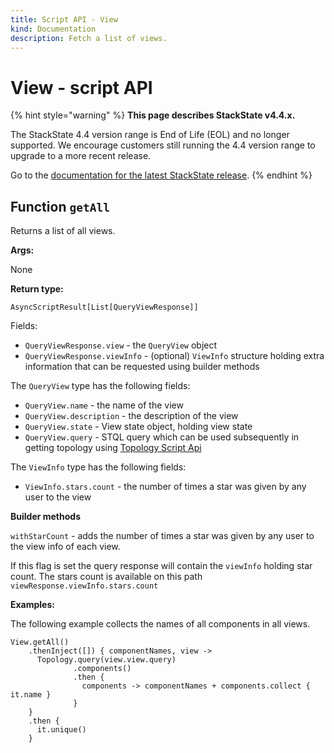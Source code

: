 ```yaml
---
title: Script API - View
kind: Documentation
description: Fetch a list of views.
---
```


# View - script API

{% hint style="warning" %}
**This page describes StackState v4.4.x.**

The StackState 4.4 version range is End of Life (EOL) and no longer supported. We encourage customers still running the 4.4 version range to upgrade to a more recent release.

Go to the [documentation for the latest StackState release](https://docs.stackstate.com/develop/reference/scripting/script-apis/view).
{% endhint %}

## Function `getAll`

Returns a list of all views.

**Args:**

None

**Return type:**

`AsyncScriptResult[List[QueryViewResponse]]`

Fields:

* `QueryViewResponse.view` - the `QueryView` object
* `QueryViewResponse.viewInfo` - \(optional\) `ViewInfo` structure holding extra information that can be requested using builder methods

The `QueryView` type has the following fields:

* `QueryView.name` - the name of the view
* `QueryView.description` - the description of the view
* `QueryView.state` - View state object, holding view state
* `QueryView.query` - STQL query which can be used subsequently in getting topology using [Topology Script Api](topology.md)

The `ViewInfo` type has the following fields:

* `ViewInfo.stars.count` - the number of times a star was given by any user to the view

**Builder methods**

`withStarCount` - adds the number of times a star was given by any user to the view info of each view.

If this flag is set the query response will contain the `viewInfo` holding star count. The stars count is available on this path `viewResponse.viewInfo.stars.count`

**Examples:**

The following example collects the names of all components in all views.

```text
View.getAll()
    .thenInject([]) { componentNames, view ->
      Topology.query(view.view.query)
              .components()
              .then {
                components -> componentNames + components.collect { it.name }                  
              }
    }
    .then {
      it.unique()
    }
```

